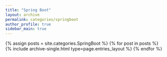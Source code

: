 ```yaml
---
title: "Spring Boot"
layout: archive
permalink: categories/springboot
author_profile: true
sidebar_main: true
---
```



{% assign posts = site.categories.SpringBoot %}
{% for post in posts %} {% include archive-single.html type=page.entries_layout %} {% endfor %}
